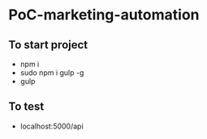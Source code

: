 # PoC-marketing-automation

## To start project
- npm i
- sudo npm i gulp -g
- gulp

## To test
- localhost:5000/api